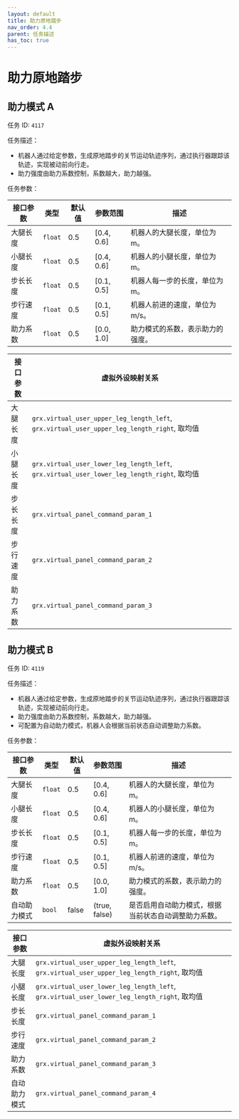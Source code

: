 ```yaml
---
layout: default
title: 助力原地踏步
nav_order: 4.4
parent: 任务描述
has_toc: true
---
```


# 助力原地踏步

## 助力模式 A

任务 ID: `4117`

任务描述：

- 机器人通过给定参数，生成原地踏步的关节运动轨迹序列，通过执行器跟踪该轨迹，实现被动前向行走。
- 助力强度由助力系数控制，系数越大，助力越强。

任务参数：

| 接口参数 | 类型      | 默认值 | 参数范围       | 描述                |
|------|---------|-----|------------|-------------------|
| 大腿长度 | `float` | 0.5 | [0.4, 0.6] | 机器人的大腿长度，单位为 m。   |
| 小腿长度 | `float` | 0.5 | [0.4, 0.6] | 机器人的小腿长度，单位为 m。   |
| 步长长度 | `float` | 0.5 | [0.1, 0.5] | 机器人每一步的长度，单位为 m。  |
| 步行速度 | `float` | 0.5 | [0.1, 0.5] | 机器人前进的速度，单位为 m/s。 |
| 助力系数 | `float` | 0.5 | [0.0, 1.0] | 助力模式的系数，表示助力的强度。  |

| 接口参数 | 虚拟外设映射关系                                                                                 |
|------|------------------------------------------------------------------------------------------|
| 大腿长度 | `grx.virtual_user_upper_leg_length_left`, `grx.virtual_user_upper_leg_length_right`, 取均值 |
| 小腿长度 | `grx.virtual_user_lower_leg_length_left`, `grx.virtual_user_lower_leg_length_right`, 取均值 |
| 步长长度 | `grx.virtual_panel_command_param_1`                                                      |
| 步行速度 | `grx.virtual_panel_command_param_2`                                                      |
| 助力系数 | `grx.virtual_panel_command_param_3`                                                      |

## 助力模式 B

任务 ID: `4119`

任务描述：

- 机器人通过给定参数，生成原地踏步的关节运动轨迹序列，通过执行器跟踪该轨迹，实现被动前向行走。
- 助力强度由助力系数控制，系数越大，助力越强。
- 可配置为自动助力模式，机器人会根据当前状态自动调整助力系数。

任务参数：

| 接口参数   | 类型      | 默认值   | 参数范围          | 描述                         |
|--------|---------|-------|---------------|----------------------------|
| 大腿长度   | `float` | 0.5   | [0.4, 0.6]    | 机器人的大腿长度，单位为 m。            |
| 小腿长度   | `float` | 0.5   | [0.4, 0.6]    | 机器人的小腿长度，单位为 m。            |
| 步长长度   | `float` | 0.5   | [0.1, 0.5]    | 机器人每一步的长度，单位为 m。           |
| 步行速度   | `float` | 0.5   | [0.1, 0.5]    | 机器人前进的速度，单位为 m/s。          |
| 助力系数   | `float` | 0.5   | [0.0, 1.0]    | 助力模式的系数，表示助力的强度。           |
| 自动助力模式 | `bool`  | false | (true, false) | 是否启用自动助力模式，根据当前状态自动调整助力系数。 |

| 接口参数   | 虚拟外设映射关系                                                                                 |
|--------|------------------------------------------------------------------------------------------|
| 大腿长度   | `grx.virtual_user_upper_leg_length_left`, `grx.virtual_user_upper_leg_length_right`, 取均值 |
| 小腿长度   | `grx.virtual_user_lower_leg_length_left`, `grx.virtual_user_lower_leg_length_right`, 取均值 |
| 步长长度   | `grx.virtual_panel_command_param_1`                                                      |
| 步行速度   | `grx.virtual_panel_command_param_2`                                                      |
| 助力系数   | `grx.virtual_panel_command_param_3`                                                      |
| 自动助力模式 | `grx.virtual_panel_command_param_4`                                                      |
